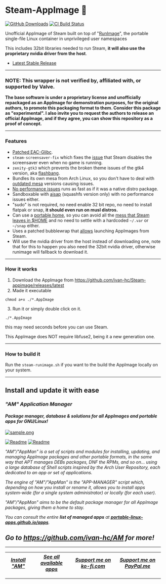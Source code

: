 # Steam-AppImage 🐧

[![GitHub Downloads](https://img.shields.io/github/downloads/ivan-hc/Steam-appimage/total?logo=github&label=GitHub%20Downloads)](https://github.com/ivan-hc/Steam-appimage/releases/latest)
[![CI Build Status](https://github.com//ivan-hc/Steam-appimage/actions/workflows/CI.yml/badge.svg)](https://github.com/ivan-hc/Steam-appimage/releases/latest)

Unofficial AppImage of Steam built on top of "[RunImage](https://github.com/VHSgunzo/runimage)", the portable single-file Linux container in unprivileged user namespaces

This includes 32bit libraries needed to run Steam, **it will also use the proprietary nvidia driver from the host**.

* [Latest Stable Release](https://github.com/ivan-hc/Steam-appimage/releases/latest)

--------------------------------------------------
### NOTE: This wrapper is not verified by, affiliated with, or supported by Valve.

**The base software is under a proprietary license and unofficially repackaged as an AppImage for demonstration purposes, for the original authors, to promote this packaging format to them. Consider this package as "experimental". I also invite you to request the authors to release an official AppImage, and if they agree, you can show this repository as a proof of concept.**

--------------------------------------------------

### Features

- [Patched EAC-Glibc](https://www.youtube.com/watch?v=PhseQ0Kfe5w).
- `steam-screensaver-fix` which fixes the [issue](https://github.com/ValveSoftware/steam-for-linux/issues/5607) that Steam disables the screensaver even when no game is running.
- `zenity-gtk3` which prevents the broken theme issues of the gtk4 version, aka [flashbang](https://github.com/ValveSoftware/SteamOS/issues/1534).
- Bundles its own mesa from Arch Linux, so you don't have to deal with [outdated mesa](https://www.reddit.com/r/yuzu/comments/11307f0/glitches_on_steam_deck_flatpak_version_dont/j8o6gsa/) versions causing issues.
- [No performance issues](https://github.com/flatpak/flatpak/issues/4187) runs as fast as if it was a native distro package.
- Sandboxable with [aisap](https://github.com/mgord9518/aisap) (squashfs version only) with no performance issues either.
- "sudo" is not required, no need enable 32 bit repo, no need to install flatpak or snap, **it should even run on musl distros.**
- Can use a [portable home](https://docs.appimage.org/user-guide/portable-mode.html), so you can avoid all the [mess that Steam leaves in $HOME](https://github.com/ValveSoftware/steam-for-linux/issues/1890) and no need to settle with a hardcoded `~/.var` or `~/snap` either.
- Uses a patched bubblewrap that [allows](https://github.com/flathub/com.valvesoftware.Steam/issues/770) launching AppImages from Steam.
- Will use the nvidia driver from the host instead of downloading one, note that for this to happen you also need the 32bit nvidia driver, otherwise runimage will fallback to download it. 

---------------------------------

### How it works

1. Download the AppImage from https://github.com/ivan-hc/Steam-appimage/releases/latest
2. Made it executable
```
chmod a+x ./*.AppImage
```
3. Run it or simply double click on it. 
```
./*.AppImage
```
this may need seconds before you can use Steam.

This AppImage does NOT require libfuse2, being it a new generation one.

---------------------------------

### How to build it

Run the `steam-runimage.sh` if you want to the build the AppImage locally on your system.

---------------------------------

## Install and update it with ease

### *"*AM*" Application Manager* 
#### *Package manager, database & solutions for all AppImages and portable apps for GNU/Linux!*

[![sample.png](https://raw.githubusercontent.com/ivan-hc/AM/main/sample/sample.png)](https://github.com/ivan-hc/AM)

[![Readme](https://img.shields.io/github/stars/ivan-hc/AM?label=%E2%AD%90&style=for-the-badge)](https://github.com/ivan-hc/AM/stargazers) [![Readme](https://img.shields.io/github/license/ivan-hc/AM?label=&style=for-the-badge)](https://github.com/ivan-hc/AM/blob/main/LICENSE)

*"AM"/"AppMan" is a set of scripts and modules for installing, updating, and managing AppImage packages and other portable formats, in the same way that APT manages DEBs packages, DNF the RPMs, and so on... using a large database of Shell scripts inspired by the Arch User Repository, each dedicated to an app or set of applications.*

*The engine of "AM"/"AppMan" is the "APP-MANAGER" script which, depending on how you install or rename it, allows you to install apps system-wide (for a single system administrator) or locally (for each user).*

*"AM"/"AppMan" aims to be the default package manager for all AppImage packages, giving them a home to stay.*

*You can consult the entire **list of managed apps** at [**portable-linux-apps.github.io/apps**](https://portable-linux-apps.github.io/apps).*

## *Go to *https://github.com/ivan-hc/AM* for more!*

------------------------------------------------------------------------

| [***Install "AM"***](https://github.com/ivan-hc/AM) | [***See all available apps***](https://portable-linux-apps.github.io) | [***Support me on ko-fi.com***](https://ko-fi.com/IvanAlexHC) | [***Support me on PayPal.me***](https://paypal.me/IvanAlexHC) |
| - | - | - | - |

------------------------------------------------------------------------
